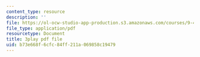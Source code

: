 ```yaml
---
content_type: resource
description: ''
file: https://ol-ocw-studio-app-production.s3.amazonaws.com/courses/9-40-introduction-to-neural-computation-spring-2018/b73e668f6cfc84ff211a069858c19479_Oq_k8F2T1Jc.pdf
file_type: application/pdf
resourcetype: Document
title: 3play pdf file
uid: b73e668f-6cfc-84ff-211a-069858c19479
---
```

